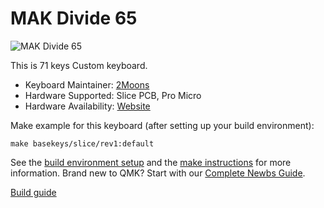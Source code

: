 # MAK Divide 65

![MAK Divide 65](https://i.imgur.com/zNPZbpP.jpg)

This is 71 keys Custom keyboard.

* Keyboard Maintainer: [2Moons](https://github.com/2Moons-JP)
* Hardware Supported: Slice PCB, Pro Micro
* Hardware Availability: [Website](https://www.basekeys.com/shop/)

Make example for this keyboard (after setting up your build environment):

    make basekeys/slice/rev1:default

See the [build environment setup](https://docs.qmk.fm/#/getting_started_build_tools) and the [make instructions](https://docs.qmk.fm/#/getting_started_make_guide) for more information. Brand new to QMK? Start with our [Complete Newbs Guide](https://docs.qmk.fm/#/newbs).

[Build guide](https://www.basekeys.com/category/build-guides/)
